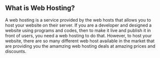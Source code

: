 ## What is Web Hosting?
A  web hosting is a service provided by the web hosts that allows you to host your website on their server. If you are a developer and designed a website using programs and codes, then to make it live and publish it in front of users, you need a web hosting to do that.
However, to host your website, there are so many different web host available in the market that are providing you the amamzing web hosting deals at amazing prices and discounts.

##
